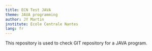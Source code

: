 ```yaml
---
title: ECN Test JAVA
theme: JAVA programming
author: JY Martin
institute: Ecole Centrale Nantes
lang: fr
---
```


This repository is used to check GIT repository for a JAVA program.
